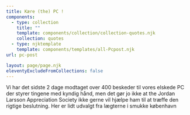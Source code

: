 ```yaml
---
title: Kære (the) PC !
components:
  - type: collection
    title: ""
    template: components/collection/collection-quotes.njk
    collection: quotes
  - type: njktemplate
    template: components/templates/all-Pcpost.njk
url: pc-post

layout: page/page.njk
eleventyExcludeFromCollections: false
---
```

Vi har det sidste 2 dage modtaget over 400 beskeder til vores elskede PC der styrer tingene med kyndig hånd, men det gør jo ikke at the Jordan Larsson Appreciation Society ikke gerne vil hjælpe ham til at træffe den rigtige beslutning. H﻿er er lidt udvalgt fra lægterne i smukke københavn
